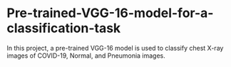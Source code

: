 # Pre-trained-VGG-16-model-for-a-classification-task
In this project, a pre-trained VGG-16 model is used to classify chest X-ray images of COVID-19, Normal, and Pneumonia images.

